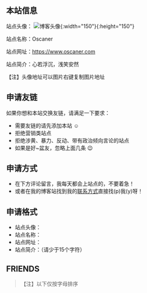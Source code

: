 ## 本站信息

站点头像： ![博客头像](https://q2.qlogo.cn/headimg_dl?bs=2573226076&dst_uin=2573226076&spec=640&url_enc=0&referer=bu_interface&term_type=PC){:width="150"}{:height="150"}

站点名称：Oscaner

站点网址：https://www.oscaner.com

站点简介：心若浮沉，浅笑安然

【注】头像地址可以图片右键复制图片地址

## 申请友链

如果你想和本站交换友链，请满足一下要求：

- 需要友链的请先添加本站 :relaxed:
- 拒绝营销类站点
- 拒绝涉黄、暴力、反动、带有政治倾向言论的站点
- 如果是好~盆友，忽略上面几条 :wink:

## 申请方式

- 在下方评论留言，我每天都会上站点的，不要着急！
- 或者在我的博客站找到我的[联系方式](/about)直接找(p)我(y)呀！

## 申请格式

- 站点头像：
- 站点名称：
- 站点网址：
- 站点简介：（请少于15个字符）

## FRIENDS

> 【注】以下仅按字母排序
